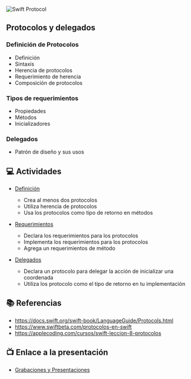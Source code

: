 ![Swift Protocol](https://raw.githubusercontent.com/wizelineacademy/BAZiOS12022/main/curso/semana_3/protocolos-y-delegados/recursos/header.png)

Protocolos y delegados
-

### Definición de Protocolos
* Definición
* Sintaxis
* Herencia de protocolos
* Requerimiento de herencia
* Composición de protocolos

### Tipos de requerimientos
* Propiedades
* Métodos
* Inicializadores

### Delegados
* Patrón de diseño y sus usos

## 💻 Actividades
* [Definición](https://bit.ly/baz-c1-3-1)
    * Crea al menos dos protocolos
    * Utiliza herencia de protocolos
    * Usa los protocolos como tipo de retorno en métodos
    
* [Requerimientos](https://bit.ly/baz-c1-3-2)
    * Declara los requerimientos para los protocolos
    * Implementa los requerimientos para los protocolos
    * Agrega un requerimientos de método
    
* [Delegados](https://bit.ly/baz-c1-3-3)
    * Declara un protocolo para delegar la acción de inicializar una coordenada
    * Utiliza los protocolo como el tipo de retorno en tu implementación

## 📚 Referencias
* https://docs.swift.org/swift-book/LanguageGuide/Protocols.html
* https://www.swiftbeta.com/protocolos-en-swift
* https://applecoding.com/cursos/swift-leccion-8-protocolos

## 📺 Enlace a la presentación 
- [Grabaciones y Presentaciones](/Grabaciones_y_Presentaciones.md)
